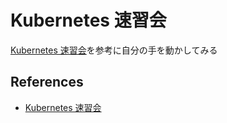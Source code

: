 # Kubernetes 速習会

[Kubernetes 速習会](https://qiita.com/koudaiii/items/d0b3b0b78dc44d97232a)を参考に自分の手を動かしてみる


## References
* [Kubernetes 速習会](https://qiita.com/koudaiii/items/d0b3b0b78dc44d97232a)